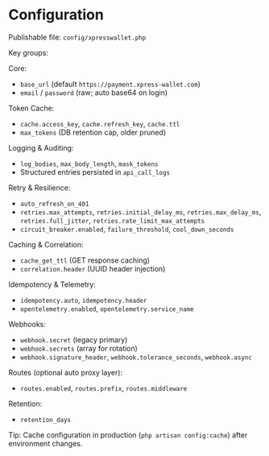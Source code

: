 # Configuration

Publishable file: `config/xpresswallet.php`

Key groups:

Core:
- `base_url` (default `https://payment.xpress-wallet.com`)
- `email` / `password` (raw; auto base64 on login)

Token Cache:
- `cache.access_key`, `cache.refresh_key`, `cache.ttl`
- `max_tokens` (DB retention cap, older pruned)

Logging & Auditing:
- `log_bodies`, `max_body_length`, `mask_tokens`
- Structured entries persisted in `api_call_logs`

Retry & Resilience:
- `auto_refresh_on_401`
- `retries.max_attempts`, `retries.initial_delay_ms`, `retries.max_delay_ms`, `retries.full_jitter`, `retries.rate_limit_max_attempts`
- `circuit_breaker.enabled`, `failure_threshold`, `cool_down_seconds`

Caching & Correlation:
- `cache_get_ttl` (GET response caching)
- `correlation.header` (UUID header injection)

Idempotency & Telemetry:
- `idempotency.auto`, `idempotency.header`
- `opentelemetry.enabled`, `opentelemetry.service_name`

Webhooks:
- `webhook.secret` (legacy primary)
- `webhook.secrets` (array for rotation)
- `webhook.signature_header`, `webhook.tolerance_seconds`, `webhook.async`

Routes (optional auto proxy layer):
- `routes.enabled`, `routes.prefix`, `routes.middleware`

Retention:
- `retention_days`

Tip: Cache configuration in production (`php artisan config:cache`) after environment changes.